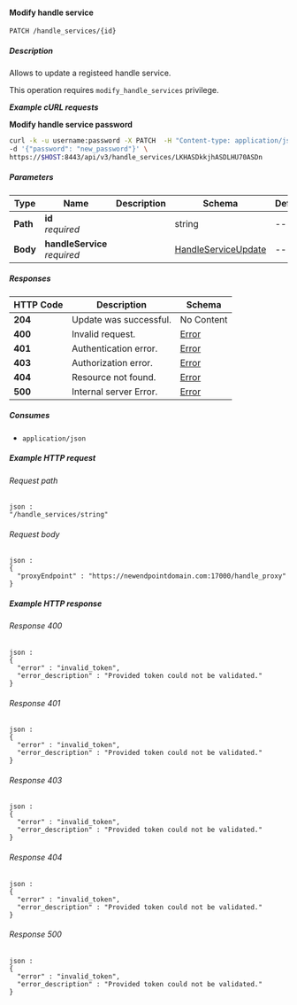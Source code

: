 
<a name="modify_handle_service"></a>
#### Modify handle service
```
PATCH /handle_services/{id}
```


##### Description
Allows to update a registeed handle service.

This operation requires `modify_handle_services` privilege.

***Example cURL requests***

**Modify handle service password**
```bash
curl -k -u username:password -X PATCH  -H "Content-type: application/json" \
-d '{"password": "new_password"}' \
https://$HOST:8443/api/v3/handle_services/LKHASDkkjhASDLHU70ASDn
```


##### Parameters

|Type|Name|Description|Schema|Default|
|---|---|---|---|---|
|**Path**|**id**  <br>*required*||string|--|
|**Body**|**handleService**  <br>*required*||[HandleServiceUpdate](../definitions/HandleServiceUpdate.md#handleserviceupdate)|--|


##### Responses

|HTTP Code|Description|Schema|
|---|---|---|
|**204**|Update was successful.|No Content|
|**400**|Invalid request.|[Error](../definitions/Error.md#error)|
|**401**|Authentication error.|[Error](../definitions/Error.md#error)|
|**403**|Authorization error.|[Error](../definitions/Error.md#error)|
|**404**|Resource not found.|[Error](../definitions/Error.md#error)|
|**500**|Internal server Error.|[Error](../definitions/Error.md#error)|


##### Consumes

* `application/json`


##### Example HTTP request

###### Request path
```
json :
"/handle_services/string"
```


###### Request body
```
json :
{
  "proxyEndpoint" : "https://newendpointdomain.com:17000/handle_proxy"
}
```


##### Example HTTP response

###### Response 400
```
json :
{
  "error" : "invalid_token",
  "error_description" : "Provided token could not be validated."
}
```


###### Response 401
```
json :
{
  "error" : "invalid_token",
  "error_description" : "Provided token could not be validated."
}
```


###### Response 403
```
json :
{
  "error" : "invalid_token",
  "error_description" : "Provided token could not be validated."
}
```


###### Response 404
```
json :
{
  "error" : "invalid_token",
  "error_description" : "Provided token could not be validated."
}
```


###### Response 500
```
json :
{
  "error" : "invalid_token",
  "error_description" : "Provided token could not be validated."
}
```



